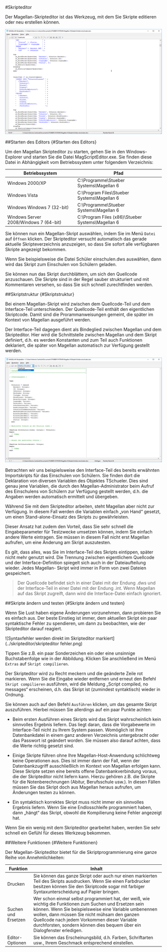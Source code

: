 #Skripteditor

Der Magellan-Skripteditor ist das Werkzeug, mit dem Sie Skripte editieren oder neu erstellen können.

![Der Skripteditor](../skripteditor/skripteditor.png)

##Starten des Editors {#Starten des Editors}

Um den Magellan Skripteditor zu starten, gehen Sie in den Windows-Explorer und starten Sie die Datei MagScriptEditor.exe. Sie finden diese Datei in Abhängigkeit vom Betriebssystem unter folgendem Verzeichnis:

Betriebssystem|Pfad
--|--
Windows 2000/XP|C:\Programme\Stueber Systems\Magellan 6
Windows Vista|C:\Program Files\Stueber Systems\Magellan 6
Windows Windows 7 (32-bit)|C:\Programme\Stueber Systems\Magellan 6
Windows Server 2008/Windows 7 (64-bit)|C:\Program Files (x86)\Stueber Systems\Magellan 6

Sie können nun ein Magellan-Skript auswählen, indem Sie im Menü ```Datei``` auf ```Öffnen``` klicken. Der Skripteditor versucht automatisch das gerade aktuelle Skripteverzeichnis anzuzeigen, so dass Sie sofort alle verfügbaren Skripte angezeigt bekommen.

Wenn Sie beispielsweise die Datei Schüler einschulen.dws auswählen, dann wird das Skript zum Einschulen von Schülern geladen.

Sie können nun das Skript durchblättern, um sich den Quellcode anzuschauen. Die Skripte sind in der Regel sauber strukturiert und mit Kommentaren versehen, so dass Sie sich schnell zurechtfinden werden.

##Skriptstruktur {#Skriptstruktur}

Bei einem Magellan-Skript wird zwischen dem Quellcode-Teil und dem Interface-Teil unterschieden.
Der Quellcode-Teil enthält den eigentlichen Skriptcode. Damit sind die Prorammanweisungen gemeint, die später im Kontext von Magellan ausgeführt werden. 

Der Interface-Teil dagegen dient als Bindeglied zwischen Magellan und dem Skripteditor. Hier wird die Schnittstelle zwischen Magellan und dem Skript definiert, d.h. es werden Konstanten und zum Teil auch Funktionen deklariert, die später von Magellan automatisch zur Verfügung gestellt werden.

![2 Der Skripteditor mit dem Interface-Teil des geöffnetem Skript in der Ansicht “Interface-Emulation“](../skripteditor/interfaceemulation.png)

Betrachten wir uns beispielsweise den Interface-Teil des bereits erwähnten Importskripts für das Einschulen von Schülern. Sie finden dort die Deklaration von diversen Variablen des Objektes TSchueler. Dies sind genau jene Variablen, die durch den Magellan-Administrator beim Aufruf des Einschulens von Schülern zur Verfügung gestellt werden, d.h. die Angaben werden automatisch ermittelt und übergeben.

Während Sie mit dem Skripteditor arbeiten, steht Magellan aber nicht zur Verfügung. In diesem Fall werden die Variablen einfach „von Hand“ gesetzt, um einen Stand-alone-Einsatz des Skripts zu gewährleisten. 

Dieser Ansatz hat zudem den Vorteil, dass Sie sehr schnell die Eingabeparameter für Testzwecke umsetzen können, indem Sie einfach andere Werte eintragen. Sie müssen in diesem Fall nicht erst Magellan aufrufen, um eine Änderung am Skript auszutesten.

Es gilt, dass alles, was Sie im Interface-Teil des Skripts eintippen, später nicht mehr genutzt wird.
Die Trennung zwischen eigentlichem Quellcode und der Interface-Definition spiegelt sich auch in der Dateiaufteilung wieder. Jedes Magellan- Skript wird immer in Form von zwei Dateien gespeichert. 
>Der Quellcode befindet sich in einer Datei mit der Endung .dws und der Interface-Teil in einer Datei mit der Endung .int. Wenn Magellan auf das Skript zugreift, dann wird die Interface-Datei einfach ignoriert.

##Skripte ändern und testen {#Skripte ändern und testen}

Wenn Sie Lust haben eigene Änderungen vorzunehmen, dann probieren Sie es einfach aus. Der beste Einstieg ist immer, dem aktuellen Skript ein paar syntaktische Fehler zu spendieren, um dann zu beobachten, wie der Skripteditor darauf reagiert.

![Syntaxfehler werden direkt im Skripteditor markiert](../skripteditor/skripteditor fehler.png)

Tippen Sie z.B. ein paar Sonderzeichen ein oder eine unsinnige Buchstabenfolge wie in der Abbildung. Klicken Sie anschließend im Menü ```Extras``` auf ```Skript compilieren```. 

Der Skripteditor wird zu Recht meckern und die geänderte Zeile rot markieren. Wenn Sie die Eingabe wieder entfernen und erneut den Befehl ```Skript compilieren``` ausführen, wird die Meldung „Script compiled, no messages“ erscheinen, d.h. das Skript ist (zumindest syntaktisch) wieder in Ordnung.

Sie können auch auf den Befehl ```Ausführen```  klicken, um das gesamte Skript auszuführen. Hierbei müssen Sie allerdings auf ein paar Punkte achten:

*	Beim ersten Ausführen eines Skripts wird das Skript wahrscheinlich kein sinnvolles Ergebnis liefern. Das liegt daran, dass die Vorgabewerte im Interface-Teil nicht zu Ihrem System passen. Womöglich ist Ihre Datenbankdatei in einem ganz anderen Verzeichnis untergebracht oder das Passwort ist geändert worden. Sie müssen also darauf achten, dass die Werte richtig gesetzt sind.
	
*	Einige Skripte führen ohne Ihre Magellan-Host-Anwendung schlichtweg keine Operationen aus. Dies ist immer dann der Fall, wenn der Datenbankzugriff ausschließlich im Kontext von Magellan erfolgen kann. Diese Skripte setzen eine bereits offene Datenbankverbindung voraus, die der Skripteditor nicht liefern kann. Hierzu gehören z.B. die Skripte für die Notenberechnungen (Abitur, Berufsschule usw.). In diesen Fällen müssen Sie das Skript doch aus Magellan heraus aufrufen, um Änderungen testen zu können.

* Ein syntaktisch korrektes Skript muss nicht immer ein sinnvolles Ergebnis liefern. Wenn Sie eine Endlosschleife programmiert haben, dann „hängt“ das Skript, obwohl die Kompilierung keine Fehler angezeigt hat.

Wenn Sie ein wenig mit dem Skripteditor gearbeitet haben, werden Sie sehr schnell ein Gefühl für dieses Werkzeug bekommen.

##Weitere Funktionen {#Weitere Funktionen}

Der Magellan-Skripteditor bietet für die Skriptprogrammierung eine ganze Reihe von Annehmlichkeiten:

Funktion|Inhalt
--|--
Drucken| Sie können das ganze Skript oder auch nur einen markierten Teil des Skripts ausdrucken. Wenn Sie einen Farbdrucker besitzen können Sie den Skriptcode sogar mit farbiger Syntaxunterscheidung auf Papier bringen.
Suchen und Ersetzen|Wer schon einmal selbst programmiert hat, der weiß, wie wichtig die Funktionen zum Suchen und Ersetzen sein können. Wenn Sie beispielsweise eine Variable umbenennen wollen, dann müssen Sie nicht mühsam den ganzen Quellcode nach jedem Vorkommen dieser Variable durchforsten, sondern können dies bequem über ein Dialogfenster erledigen.
Editor-Optionen|Sie können das Erscheinungsbild, d.h. Farben, Schriftarten usw., Ihrem Geschmack entsprechend einstellen.
